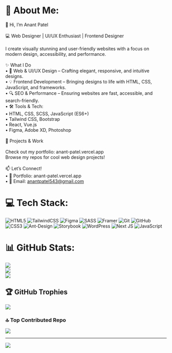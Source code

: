 # 💫 About Me:
👋 Hi, I’m Anant Patel<br><br>💻 Web Designer | UI/UX Enthusiast | Frontend Designer<br><br>I create visually stunning and user-friendly websites with a focus on modern design, accessibility, and performance.<br><br>✨ What I Do<br>	•	🎨 Web & UI/UX Design – Crafting elegant, responsive, and intuitive designs.<br>	•	💡 Frontend Development – Bringing designs to life with HTML, CSS, JavaScript, and frameworks.<br>	•	🔍 SEO & Performance – Ensuring websites are fast, accessible, and search-friendly.<br>	•	🛠️ Tools & Tech:<br>	•	HTML, CSS, SCSS, JavaScript (ES6+)<br>	•	Tailwind CSS, Bootstrap<br>	•	React, Vue.js<br>	•	Figma, Adobe XD, Photoshop<br><br>🚀 Projects & Work<br><br>Check out my portfolio: anant-patel.vercel.app<br>Browse my repos for cool web design projects!<br><br>📫 Let’s Connect!<br>	•	💼 Portfolio: anant-patel.vercel.app<br>	•	💌 Email: anantpatel543@gmail.com


# 💻 Tech Stack:
![HTML5](https://img.shields.io/badge/html5-%23E34F26.svg?style=for-the-badge&logo=html5&logoColor=white) ![TailwindCSS](https://img.shields.io/badge/tailwindcss-%2338B2AC.svg?style=for-the-badge&logo=tailwind-css&logoColor=white) ![Figma](https://img.shields.io/badge/figma-%23F24E1E.svg?style=for-the-badge&logo=figma&logoColor=white) ![SASS](https://img.shields.io/badge/SASS-hotpink.svg?style=for-the-badge&logo=SASS&logoColor=white) ![Framer](https://img.shields.io/badge/Framer-black?style=for-the-badge&logo=framer&logoColor=blue) ![Git](https://img.shields.io/badge/git-%23F05033.svg?style=for-the-badge&logo=git&logoColor=white) ![GitHub](https://img.shields.io/badge/github-%23121011.svg?style=for-the-badge&logo=github&logoColor=white) ![CSS3](https://img.shields.io/badge/css3-%231572B6.svg?style=for-the-badge&logo=css3&logoColor=white) ![Ant-Design](https://img.shields.io/badge/-AntDesign-%230170FE?style=for-the-badge&logo=ant-design&logoColor=white) ![Storybook](https://img.shields.io/badge/-Storybook-FF4785?style=for-the-badge&logo=storybook&logoColor=white) ![WordPress](https://img.shields.io/badge/WordPress-%23117AC9.svg?style=for-the-badge&logo=WordPress&logoColor=white) ![Next JS](https://img.shields.io/badge/Next-black?style=for-the-badge&logo=next.js&logoColor=white) ![JavaScript](https://img.shields.io/badge/javascript-%23323330.svg?style=for-the-badge&logo=javascript&logoColor=%23F7DF1E)
# 📊 GitHub Stats:
![](https://github-readme-stats.vercel.app/api?username=Anantp9290&theme=dark&hide_border=true&include_all_commits=false&count_private=false)<br/>
![](https://github-readme-streak-stats.herokuapp.com/?user=Anantp9290&theme=dark&hide_border=true)<br/>
![](https://github-readme-stats.vercel.app/api/top-langs/?username=Anantp9290&theme=dark&hide_border=true&include_all_commits=false&count_private=false&layout=compact)

## 🏆 GitHub Trophies
![](https://github-profile-trophy.vercel.app/?username=Anantp9290&theme=radical&no-frame=true&no-bg=false&margin-w=4)

### 🔝 Top Contributed Repo
![](https://github-contributor-stats.vercel.app/api?username=Anantp9290&limit=5&theme=dark&combine_all_yearly_contributions=true)

---
[![](https://visitcount.itsvg.in/api?id=Anantp9290&icon=0&color=0)](https://visitcount.itsvg.in)

<!-- Proudly created with GPRM ( https://gprm.itsvg.in ) -->
